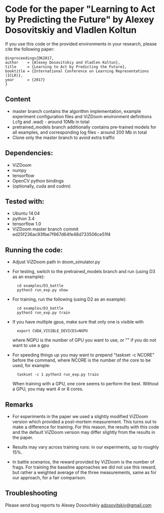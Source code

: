 # Code for the paper "Learning to Act by Predicting the Future" by Alexey Dosovitskiy and Vladlen Koltun

If you use this code or the provided environments in your research, please cite the following paper:

    @inproceedings{DK2017,
    author    = {Alexey Dosovitskiy and Vladlen Koltun},
    title     = {Learning to Act by Predicting the Future},
    booktitle = {International Conference on Learning Representations (ICLR)},
    year      = {2017}
    }

## Content

- master branch contains the algorithm implementation, example experiment configuration files and ViZDoom environment definitions (.cfg and .wad) - around 10Mb in total
- pretrained_models branch additionally contains pre-trained models for all examples, and corresponding log files - around 200 Mb in total
- Clone only the master branch to avoid extra traffic

## Dependencies:
- ViZDoom
- numpy
- tensorflow
- OpenCV python bindings
- (optionally, cuda and cudnn)

## Tested with:
- Ubuntu 14.04
- python 3.4
- tensorflow 1.0
- ViZDoom master branch commit ed25f236ac93fbe7f667d64fe48d733506ce51f4

## Running the code:
- Adjust ViZDoom path in doom_simulator.py
- For testing, switch to the pretrained_models branch and run (using D3 as an example):

        cd examples/D3_battle
        python3 run_exp.py show

- For training, run the following (using D2 as an example):

        cd examples/D3_battle
        python3 run_exp.py train

- If you have multiple gpus, make sure that only one is visible with

        export CUDA_VISIBLE_DEVICES=NGPU

    where NGPU is the number of GPU you want to use, or "" if you do not want to use a gpu

- For speeding things up you may want to prepend "taskset -c NCORE" before the command, where NCORE is the number of the core to be used, for example:

        taskset -c 1 python3 run_exp.py train

  When training with a GPU, one core seems to perform the best. Without a GPU, you may want 4 or 8 cores.

## Remarks

- For experiments in the paper we used a slightly modified ViZDoom version which provided a post-mortem measurement. This turns out to make a difference for training. For this reason, the results with this code and the default ViZDoom version may differ slightly from the results in the paper.

- Results may vary across training runs: in our experiments, up to roughly 15%.

- In battle scenarios, the reward provided by ViZDoom is the number of frags. For training the baseline approaches we did not use this reward, but rather a weighted average of the three measurements, same as for our approach, for a fair comparison.

## Troubleshooting

Please send bug reports to Alexey Dosovitskiy <adosovitskiy@gmail.com>
